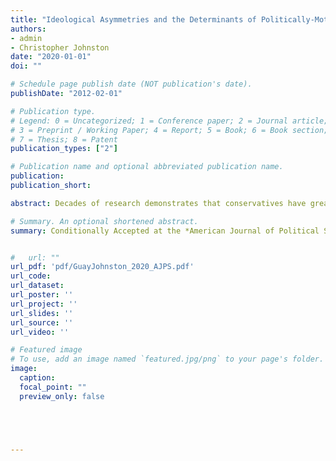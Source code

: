 ```yaml
---
title: "Ideological Asymmetries and the Determinants of Politically-Motivated Reasoning"
authors:
- admin
- Christopher Johnston
date: "2020-01-01" 
doi: ""

# Schedule page publish date (NOT publication's date).
publishDate: "2012-02-01" 

# Publication type.
# Legend: 0 = Uncategorized; 1 = Conference paper; 2 = Journal article;
# 3 = Preprint / Working Paper; 4 = Report; 5 = Book; 6 = Book section;
# 7 = Thesis; 8 = Patent
publication_types: ["2"]

# Publication name and optional abbreviated publication name.
publication: 
publication_short: 

abstract: Decades of research demonstrates that conservatives have greater needs for certainty and closure than liberals. This suggests an asymmetry hypothesis- conservatives are less open to new information that conflicts with their prior beliefs and, in turn, political accountability will be lower on the right than the left. However, recent work suggests that liberals and conservatives are equally prone to politically-motivated reasoning (PMR). The present paper confronts this puzzle. First, we identify significant limitations of extant studies evaluating the asymmetry hypothesis and deploy two national survey experiments to address them. Second, we provide the first direct test of the key theoretical claim underpinning the asymmetrcay hypothesis- epistemic needs for certainty promote PMR. We find little evidence for the asymmetry hypothesis. Importantly, however, we also find no evidence that epistemic needs promote PMR. That is, while conservatives have greater needs for certainty, these needs are not a major source of political bias.  

# Summary. An optional shortened abstract.
summary: Conditionally Accepted at the *American Journal of Political Science.*


#   url: ""
url_pdf: 'pdf/GuayJohnston_2020_AJPS.pdf'
url_code: 
url_dataset: 
url_poster: ''
url_project: ''
url_slides: ''
url_source: ''
url_video: ''

# Featured image
# To use, add an image named `featured.jpg/png` to your page's folder. 
image:
  caption: 
  focal_point: ""
  preview_only: false





---
```




